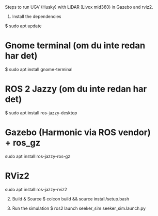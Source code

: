 Steps to run UGV (Husky) with LiDAR (Livox mid360) in Gazebo and rviz2.

1. Install the dependencies

$ sudo apt update
# Gnome terminal (om du inte redan har det)
$ sudo apt install gnome-terminal

# ROS 2 Jazzy (om du inte redan har det)
$ sudo apt install ros-jazzy-desktop

# Gazebo (Harmonic via ROS vendor) + ros_gz
sudo apt install ros-jazzy-ros-gz

# RViz2
sudo apt install ros-jazzy-rviz2

2. Build & Source
$ colcon build && source install/setup.bash


3. Run the simulation
$ ros2 launch seeker_sim seeker_sim.launch.py
